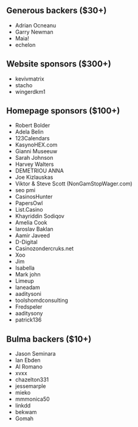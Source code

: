 <h2>Generous backers ($30+)</h2>

<ul>

  <li>
    Adrian Ocneanu
  </li>

  <li>
    Garry Newman
  </li>

  <li>
    Maia!
  </li>


  <li>
    echelon
  </li>

</ul>





<h2>Website sponsors ($300+)</h2>

<ul>


  <li>
    kevivmatrix
  </li>

  <li>
    stacho
  </li>

  <li>
    wingerdkm1
  </li>

</ul>



<h2>Homepage sponsors ($100+)</h2>

<ul>

  <li>
    Robert Bolder
  </li>

  <li>
    Adela Belin
  </li>

  <li>
    123Calendars
  </li>

  <li>
    KasynoHEX.com
  </li>

  <li>
    Gianni Museeuw
  </li>

  <li>
    Sarah Johnson
  </li>

  <li>
    Harvey Walters
  </li>

  <li>
    DEMETRIOU ANNA
  </li>

  <li>
    Joe Kizlauskas
  </li>

  <li>
    Viktor & Steve Scott (NonGamStopWager.com)
  </li>

  <li>
    seo pmi
  </li>

  <li>
    CasinosHunter
  </li>

  <li>
    PapersOwl
  </li>

  <li>
    List.Casino
  </li>

  <li>
    Khayriddin Sodiqov
  </li>

  <li>
    Amelia Cook
  </li>

  <li>
    Iaroslav Baklan
  </li>

  <li>
    Aamir Javeed
  </li>

  <li>
    D-Digital
  </li>

  <li>
    Casinozondercruks.net
  </li>

  <li>
    Xoo
  </li>

  <li>
    Jim
  </li>

  <li>
    Isabella
  </li>

  <li>
    Mark john
  </li>

  <li>
    Limeup
  </li>


  <li>
    laneadam
  </li>

  <li>
    aaditysoni
  </li>

  <li>
    toolshomdconsulting
  </li>

  <li>
    Fredspeler
  </li>

  <li>
    aaditysony
  </li>

  <li>
    patrick136
  </li>

</ul>



<h2>Bulma backers ($10+)</h2>

<ul>

  <li>
    Jason Seminara
  </li>

  <li>
    Ian Ebden
  </li>

  <li>
    Al Romano
  </li>

  <li>
    xvxx
  </li>


  <li>
    chazelton331
  </li>

  <li>
    jessemarple
  </li>

  <li>
    mieko
  </li>

  <li>
    mmmonica50
  </li>

  <li>
    linkdd
  </li>

  <li>
    bekwam
  </li>

  <li>
    Gomah
  </li>

</ul>
